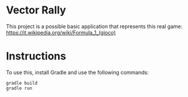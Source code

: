 # Vector Rally
This project is a possible basic application that represents this real game: https://it.wikipedia.org/wiki/Formula_1_(gioco)

# Instructions 
To use this, install Gradle and use the following commands:
```
gradle build
gradle run
```
